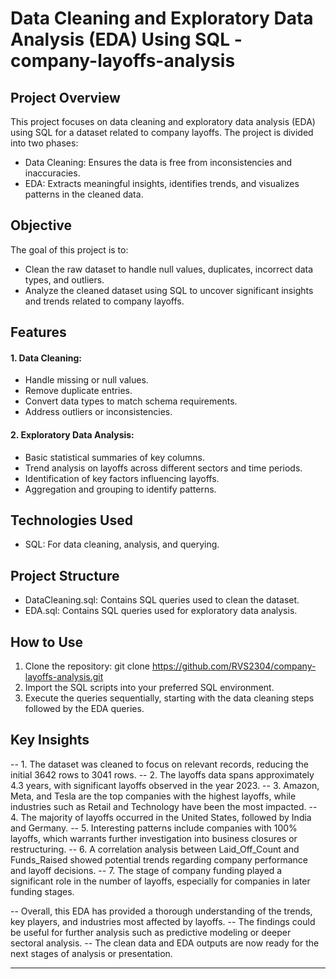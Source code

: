# Data Cleaning and Exploratory Data Analysis (EDA) Using SQL -  company-layoffs-analysis
## Project Overview
This project focuses on data cleaning and exploratory data analysis (EDA) using SQL for a dataset related to company layoffs. The project is divided into two phases:
* Data Cleaning: Ensures the data is free from inconsistencies and inaccuracies.
* EDA: Extracts meaningful insights, identifies trends, and visualizes patterns in the cleaned data.

## Objective
The goal of this project is to:
* Clean the raw dataset to handle null values, duplicates, incorrect data types, and outliers.
* Analyze the cleaned dataset using SQL to uncover significant insights and trends related to company layoffs.

## Features
#### 1. Data Cleaning:
  * Handle missing or null values.
  * Remove duplicate entries.
  * Convert data types to match schema requirements.
  * Address outliers or inconsistencies.
#### 2. Exploratory Data Analysis:
  * Basic statistical summaries of key columns.
  * Trend analysis on layoffs across different sectors and time periods.
  * Identification of key factors influencing layoffs.
  * Aggregation and grouping to identify patterns.

## Technologies Used
* SQL: For data cleaning, analysis, and querying.

## Project Structure
* DataCleaning.sql: Contains SQL queries used to clean the dataset.
* EDA.sql: Contains SQL queries used for exploratory data analysis.

## How to Use
1. Clone the repository:
   git clone https://github.com/RVS2304/company-layoffs-analysis.git
2. Import the SQL scripts into your preferred SQL environment.
3. Execute the queries sequentially, starting with the data cleaning steps followed by the EDA queries.

## Key Insights
-- 1. The dataset was cleaned to focus on relevant records, reducing the initial 3642 rows to 3041 rows.
-- 2. The layoffs data spans approximately 4.3 years, with significant layoffs observed in the year 2023.
-- 3. Amazon, Meta, and Tesla are the top companies with the highest layoffs, while industries such as Retail and Technology have been the most impacted.
-- 4. The majority of layoffs occurred in the United States, followed by India and Germany.
-- 5. Interesting patterns include companies with 100% layoffs, which warrants further investigation into business closures or restructuring.
-- 6. A correlation analysis between Laid_Off_Count and Funds_Raised showed potential trends regarding company performance and layoff decisions.
-- 7. The stage of company funding played a significant role in the number of layoffs, especially for companies in later funding stages.

-- Overall, this EDA has provided a thorough understanding of the trends, key players, and industries most affected by layoffs. 
-- The findings could be useful for further analysis such as predictive modeling or deeper sectoral analysis.
-- The clean data and EDA outputs are now ready for the next stages of analysis or presentation.

-- --------------------------------------------------------------

